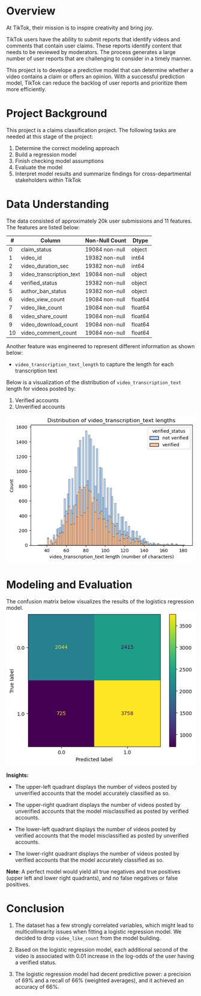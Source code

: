 # Overview 

At TikTok, their mission is to inspire creativity and bring joy. 

TikTok users have the ability to submit reports that identify videos and comments that contain user claims. These reports identify content that needs to be reviewed by moderators. The process generates a large number of user reports that are challenging to consider in a timely manner. 

This project is to develope a predictive model that can determine whether a video contains a claim or offers an opinion. With a successful prediction model, TikTok can reduce the backlog of user reports and prioritize them more efficiently.

# Project Background

This project is a claims classification project. The following tasks are needed at this stage of the project:

1. Determine the correct modeling approach
2. Build a regression model
3. Finish checking model assumptions
4. Evaluate the model
4. Interpret model results and summarize findings for cross-departmental stakeholders within TikTok

# Data Understanding
The data consisted of approximately 20k user submissions and 11 features. The features are listed below: 

| #  | Column                   | Non-Null Count | Dtype    |
|----|--------------------------|----------------|----------|
| 0  | claim_status             | 19084 non-null | object   |
| 1  | video_id                 | 19382 non-null | int64    |
| 2  | video_duration_sec       | 19382 non-null | int64    |
| 3  | video_transcription_text | 19084 non-null | object   |
| 4  | verified_status          | 19382 non-null | object   |
| 5  | author_ban_status        | 19382 non-null | object   |
| 6  | video_view_count         | 19084 non-null | float64  |
| 7  | video_like_count         | 19084 non-null | float64  |
| 8  | video_share_count        | 19084 non-null | float64  |
| 9  | video_download_count     | 19084 non-null | float64  |
| 10 | video_comment_count      | 19084 non-null | float64  |


Another feature was engineered to represent different information as shown below:
- `video_transcription_text_length` to capture the length for each transcription text

Below is a visualization of the distribution of `video_transcription_text` length for videos posted by: 
1. Verified accounts 
2. Unverified accounts

![Visualize the distribution of `video_transcription_text`](/TikTok/images/1.png)

# Modeling and Evaluation 
The confusion matrix below visualizes the results of the logistics regression model.
![Plot to show the Homoscedasticity](TikTok/images/2.png)

**Insights:**
- The upper-left quadrant displays the number of videos posted by unverified accounts that the model accurately classified as so.

- The upper-right quadrant displays the number of videos posted by unverified accounts that the model misclassified as posted by verified accounts.

- The lower-left quadrant displays the number of videos posted by verified accounts that the model misclassified as posted by unverified accounts.

- The lower-right quadrant displays the number of videos posted by verified accounts that the model accurately classified as so.

**Note**: A perfect model would yield all true negatives and true positives (upper left and lower right quadrants), and no false negatives or false positives.


# Conclusion

1. The dataset has a few strongly correlated variables, which might lead to multicollinearity issues when fitting a logistic regression model. We decided to drop `video_like_count` from the model building.

2. Based on the logistic regression model, each additional second of the video is associated with 0.01 increase in the log-odds of the user having a verified status.

3. The logistic regression model had decent predictive power: a precision of 69% and a recall of 66% (weighted averages), and it achieved an accuracy of 66%.

